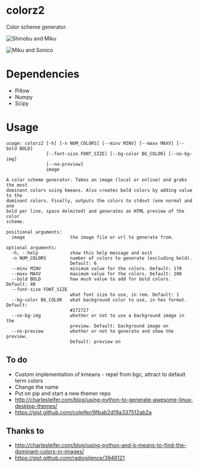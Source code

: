 # colorz2
Color scheme generator.

![Shinobu and Miku](https://u.teknik.io/SkxEfz.png)

![Miku and Sonico](https://u.teknik.io/OICaW1.png)

# Dependencies
- Pillow
- Numpy
- Scipy

# Usage
```
usage: colorz2 [-h] [-n NUM_COLORS] [--minv MINV] [--maxv MAXV] [--bold BOLD]
               [--font-size FONT_SIZE] [--bg-color BG_COLOR] [--no-bg-img]
               [--no-preview]
               image

A color scheme generator. Takes an image (local or online) and grabs the most
dominant colors using kmeans. Also creates bold colors by adding value to the
dominant colors. Finally, outputs the colors to stdout (one normal and one
bold per line, space delmited) and generates an HTML preview of the color
scheme.

positional arguments:
  image                 the image file or url to generate from.

optional arguments:
  -h, --help            show this help message and exit
  -n NUM_COLORS         number of colors to generate (excluding bold).
                        Default: 6
  --minv MINV           minimum value for the colors. Default: 170
  --maxv MAXV           maximum value for the colors. Default: 200
  --bold BOLD           how much value to add for bold colors. Default: 40
  --font-size FONT_SIZE
                        what font size to use, in rem. Default: 1
  --bg-color BG_COLOR   what background color to use, in hex format. Default:
                        #272727
  --no-bg-img           whether or not to use a background image in the
                        preview. Default: background image on
  --no-preview          whether or not to generate and show the preview.
                        Default: preview on
```

## To do
- Custom implementation of kmeans - repel from bgc,
attract to default term colors
- Change the name
- Put on pip and start a new themer repo
- http://charlesleifer.com/blog/using-python-to-generate-awesome-linux-desktop-themes/
- https://gist.github.com/coleifer/9fbab2d19a337512ab2a

## Thanks to
- http://charlesleifer.com/blog/using-python-and-k-means-to-find-the-dominant-colors-in-images/
- https://gist.github.com/radiosilence/3946121
